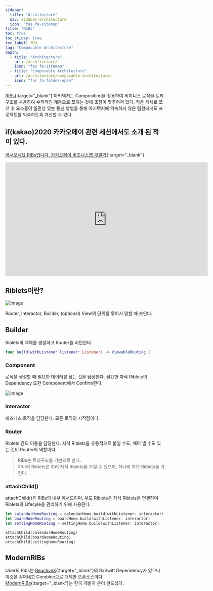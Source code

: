 ```yaml
---
sidebar:
  title: "Architecture"
  nav: sidebar-architecture
  icon: "fas fa-sitemap"
title: "RIBs"
toc: true
toc_sticky: true
toc_label: 목차
tag: "Composable Architecture"
depth:
  - title: "Architecture"
    url: /architecture/
    icon: "fas fa-sitemap"
  - title: "Composable Architecture"
    url: /architecture/composable-architecture/
    icon: "far fa-folder-open"
---
```

[<i class="fas fa-link"></i> RIBs](https://github.com/uber/RIBs){:target="_blank"} 아키텍처는 Composition을 활용하여 비지니스 로직을 트리구조를 사용하여 수직적인 계층으로 쪼개는 것에 초점이 맞추어저 있다. 작은 객체로 쪼갠 후 요소들이 일관성 있는 통신 방법을 통해 아키텍처에 익숙하지 않은 팀원에게도 프로젝트를 익숙하도록 개선할 수 있다.  

## if(kakao)2020 카카오페이 관련 세션에서도 소개 된 적이 있다.
[<i class="fas fa-link"></i>어서오세요 RIBs입니다. 카카오페이 비즈니스앱 개발기](https://if.kakao.com/2020/session/80){:target="_blank"}

<embed width="640" height="360" src="https://tv.kakao.com/embed/player/cliplink/414004680?service=kakao_tv">

## Riblets이란?
![Image](https://github.com/uber/ribs/raw/assets/documentation/ribs.png)

Router, Interactor, Builder, (optional) View의 단위를 묶어서 말할 때 쓰인다.  


## Builder
Riblets의 객체를 생성하고 Router를 리턴한다.

```swift
func build(withListener listener: Listener) -> ViewableRouting {
```
### Component
로직을 생성할 때 필요한 데이터를 담는 것을 담당한다. 필요한 자식 Riblets의 Dependency 또한 Component에서 Confirm한다.

![Image](https://drive.google.com/uc?export=view&id=1P28BFz2NKBVh4SL1VLlRGwwSyliQz5KC)  

### Interactor
비즈니스 로직을 담당한다. 모든 로직의 시작점이다.

### Router
Riblets 간의 이동을 담당한다. 자식 Riblets을 유동적으로 붙일 수도, 떼어 낼 수도 있는 것이 Router의 역할이다.  

> RIBs는 트리구조를 기반으로 한다.<br/>하나의 Riblets은 여러 자식 Riblets을 가질 수 있으며, 하나의 부모 Riblets을 가진다. 

### attachChild()
attachChild()은 RIBs의 내부 메서드이며, 부모 Riblets은 자식 Riblets을 연결하며 Riblets의 Lifecyle을 관리하기 위해 사용된다.  

```swift
let calendarHomeRouting = calendarHome.build(withListener: interactor)
let boardHomeRouting = boardHome.build(withListener: interactor)
let settingHomeRouting = settingHome.build(withListener: interactor)

attachChild(calendarHomeRouting)
attachChild(boardHomeRouting)
attachChild(settingHomeRouting)
```


## ModernRIBs
Uber의 Ribs는 [<i class="fas fa-link"></i> ReactiveX](http://reactivex.io/){:target="_blank"}의 RxSwift Dependency가 있으나 이것을 걷어내고 Combine으로 대체한 오픈소스이다.[<i class="fas fa-link"></i> ModernRIBs](https://github.com/DevYeom/ModernRIBs){:target="_blank"}는 한국 개발자 분이 만드셨다.
